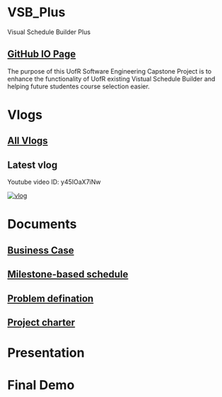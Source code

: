 # VSB_Plus

Visual Schedule Builder Plus

## [GitHub IO Page](https://yang242j.github.io/VSB_Plus)

The purpose of this UofR Software Engineering Capstone Project is to enhance the functionality of UofR existing Vistual Schedule Builder and helping future studentes course selection easier.

# Vlogs

## [All Vlogs](Document/Vlogs/vlog.md)

## Latest vlog

Youtube video ID: y45IOaX7iNw

[![vlog](https://img.youtube.com/vi/y45IOaX7iNw/0.jpg)](https://www.youtube.com/watch?/v=y45IOaX7iNw)

# Documents

## [Business Case](Document/Business_case.pdf)

## [Milestone-based schedule](Document/Milestone_based_schedule.pdf)

## [Problem defination](Document/Problem_definition.md)

## [Project charter](Document/Project_charter.pdf)

# Presentation

# Final Demo
